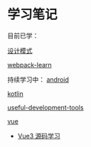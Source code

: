 # 学习笔记

目前已学：

[设计模式](/design-pattern/)

[webpack-learn](/webpack-learn/)

持续学习中：
[android](/android/)

[kotlin](/kotlin/)

[useful-development-tools](/useful-development-tools/)

[vue](/vue/)

- [Vue3 源码学习](/vue/core/README.md)
